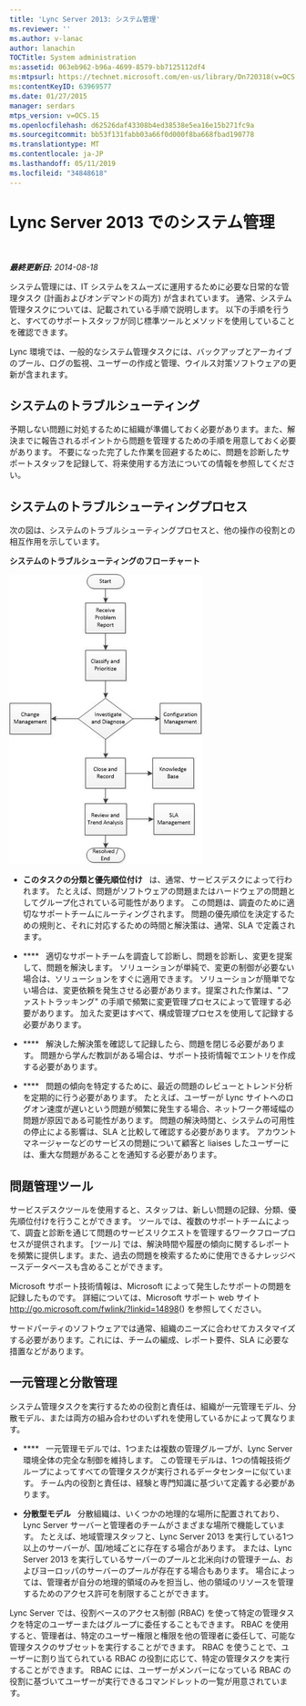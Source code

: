 ```yaml
---
title: 'Lync Server 2013: システム管理'
ms.reviewer: ''
ms.author: v-lanac
author: lanachin
TOCTitle: System administration
ms:assetid: 063eb962-b96a-4699-8579-bb7125112df4
ms:mtpsurl: https://technet.microsoft.com/en-us/library/Dn720318(v=OCS.15)
ms:contentKeyID: 63969577
ms.date: 01/27/2015
manager: serdars
mtps_version: v=OCS.15
ms.openlocfilehash: d62526daf43308b4ed38538e5ea16e15b271fc9a
ms.sourcegitcommit: bb53f131fabb03a66f0d000f8ba668fbad190778
ms.translationtype: MT
ms.contentlocale: ja-JP
ms.lasthandoff: 05/11/2019
ms.locfileid: "34848618"
---
```

<div data-xmlns="http://www.w3.org/1999/xhtml">

<div class="topic" data-xmlns="http://www.w3.org/1999/xhtml" data-msxsl="urn:schemas-microsoft-com:xslt" data-cs="http://msdn.microsoft.com/en-us/">

<div data-asp="http://msdn2.microsoft.com/asp">

# <a name="system-administration-in-lync-server-2013"></a>Lync Server 2013 でのシステム管理

</div>

<div id="mainSection">

<div id="mainBody">

<span> </span>

_**最終更新日:** 2014-08-18_

システム管理には、IT システムをスムーズに運用するために必要な日常的な管理タスク (計画およびオンデマンドの両方) が含まれています。 通常、システム管理タスクについては、記載されている手順で説明します。 以下の手順を行うと、すべてのサポートスタッフが同じ標準ツールとメソッドを使用していることを確認できます。

Lync 環境では、一般的なシステム管理タスクには、バックアップとアーカイブのプール、ログの監視、ユーザーの作成と管理、ウイルス対策ソフトウェアの更新が含まれます。

<div>

## <a name="system-troubleshooting"></a>システムのトラブルシューティング

予期しない問題に対処するために組織が準備しておく必要があります。また、解決までに報告されるポイントから問題を管理するための手順を用意しておく必要があります。 不要になった完了した作業を回避するために、問題を診断したサポートスタッフを記録して、将来使用する方法についての情報を参照してください。

</div>

<div>

## <a name="system-troubleshooting-process"></a>システムのトラブルシューティングプロセス

次の図は、システムのトラブルシューティングプロセスと、他の操作の役割との相互作用を示しています。

**システムのトラブルシューティングのフローチャート**

![システムのトラブルシューティングのフローチャート](images/Dn720318.869d0b89-6473-4b1f-9d90-59604b4b8e98(OCS.15).jpg "システムのトラブルシューティングのフローチャート")

  - **このタスクの分類と優先順位付け**   は、通常、サービスデスクによって行われます。 たとえば、問題がソフトウェアの問題またはハードウェアの問題としてグループ化されている可能性があります。 この問題は、調査のために適切なサポートチームにルーティングされます。 問題の優先順位を決定するための規則と、それに対応するための時間と解決策は、通常、SLA で定義されます。

  - ****   適切なサポートチームを調査して診断し、問題を診断し、変更を提案して、問題を解決します。 ソリューションが単純で、変更の制御が必要ない場合は、ソリューションをすぐに適用できます。 ソリューションが簡単でない場合は、変更依頼を発生させる必要があります。提案された作業は、"ファストトラッキング" の手順で頻繁に変更管理プロセスによって管理する必要があります。 加えた変更はすべて、構成管理プロセスを使用して記録する必要があります。

  - ****   解決した解決策を確認して記録したら、問題を閉じる必要があります。 問題から学んだ教訓がある場合は、サポート技術情報でエントリを作成する必要があります。

  - ****   問題の傾向を特定するために、最近の問題のレビューとトレンド分析を定期的に行う必要があります。 たとえば、ユーザーが Lync サイトへのログオン速度が遅いという問題が頻繁に発生する場合、ネットワーク帯域幅の問題が原因である可能性があります。 問題の解決時間と、システムの可用性の停止による影響は、SLA と比較して確認する必要があります。 アカウントマネージャーなどのサービスの問題について顧客と liaises したユーザーには、重大な問題があることを通知する必要があります。

</div>

<div>

## <a name="issue-management-tools"></a>問題管理ツール

サービスデスクツールを使用すると、スタッフは、新しい問題の記録、分類、優先順位付けを行うことができます。 ツールでは、複数のサポートチームによって、調査と診断を通じて問題のサービスリクエストを管理するワークフロープロセスが提供されます。 [ツール] では、解決時間や履歴の傾向に関するレポートを頻繁に提供します。また、過去の問題を検索するために使用できるナレッジベースデータベースも含めることができます。

Microsoft サポート技術情報は、Microsoft によって発生したサポートの問題を記録したものです。 詳細については、Microsoft サポート web サイト<http://go.microsoft.com/fwlink/?linkid=14898>() を参照してください。

サードパーティのソフトウェアでは通常、組織のニーズに合わせてカスタマイズする必要があります。これには、チームの編成、レポート要件、SLA に必要な措置などがあります。

</div>

<div>

## <a name="centralized-vs-decentralized-administration"></a>一元管理と分散管理

システム管理タスクを実行するための役割と責任は、組織が一元管理モデル、分散モデル、または両方の組み合わせのいずれを使用しているかによって異なります。

  - ****   一元管理モデルでは、1つまたは複数の管理グループが、Lync Server 環境全体の完全な制御を維持します。 この管理モデルは、1つの情報技術グループによってすべての管理タスクが実行されるデータセンターに似ています。 チーム内の役割と責任は、経験と専門知識に基づいて定義する必要があります。

  - **分散型モデル**   分散組織は、いくつかの地理的な場所に配置されており、Lync Server サーバーと管理者のチームがさまざまな場所で機能しています。 たとえば、地域管理スタッフと、Lync Server 2013 を実行している1つ以上のサーバーが、国/地域ごとに存在する場合があります。 または、Lync Server 2013 を実行しているサーバーのプールと北米向けの管理チーム、およびヨーロッパのサーバーのプールが存在する場合もあります。 場合によっては、管理者が自分の地理的領域のみを担当し、他の領域のリソースを管理するためのアクセス許可を制限することができます。

Lync Server では、役割ベースのアクセス制御 (RBAC) を使って特定の管理タスクを特定のユーザーまたはグループに委任することもできます。 RBAC を使用すると、管理者は、特定のユーザー権限と権限を他の管理者に委任して、可能な管理タスクのサブセットを実行することができます。 RBAC を使うことで、ユーザーに割り当てられている RBAC の役割に応じて、特定の管理タスクを実行することができます。 RBAC には、ユーザーがメンバーになっている RBAC の役割に基づいてユーザーが実行できるコマンドレットの一覧が用意されています。

</div>

</div>

<span> </span>

</div>

</div>

</div>

